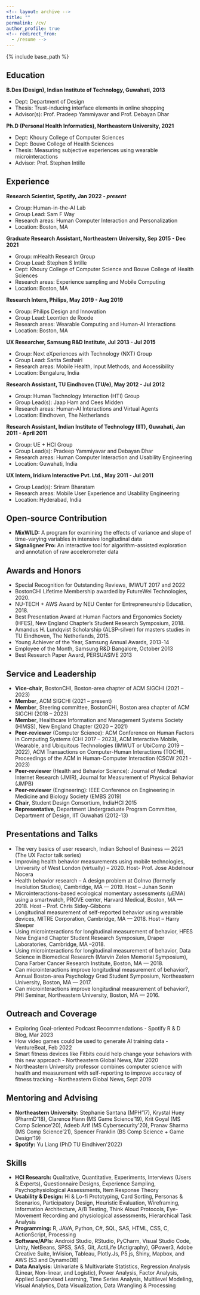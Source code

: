 ```yaml
---
<!-- layout: archive -->
title: ""
permalink: /cv/
author_profile: true
<!-- redirect_from:
  - /resume -->
---
```


{% include base_path %}

Education
------
**B.Des (Design), Indian Institute of Technology, Guwahati, 2013**
 * Dept: Department of Design
 * Thesis: Trust-inducing interface elements in online shopping
 * Advisor(s): Prof. Pradeep Yammiyavar and Prof. Debayan Dhar

**Ph.D (Personal Health Informatics), Northeastern University, 2021**
 * Dept: Khoury College of Computer Sciences
 * Dept: Bouve College of Health Sciences
 * Thesis: Measuring subjective experiences using wearable microinteractions
 * Advisor: Prof. Stephen Intille

Experience
------
**Research Scientist, Spotify, Jan 2022 - *present***
 * Group: Human-in-the-AI Lab
 * Group Lead: Sam F Way
 * Research areas: Human Computer Interaction and Personalization
 * Location: Boston, MA

**Graduate Research Assistant, Northeastern University, Sep 2015 - Dec 2021**
 * Group: mHealth Research Group
 * Group Lead: Stephen S Intille
 * Dept: Khoury College of Computer Science and Bouve College of Health Sciences
 * Research areas: Experience sampling and Mobile Computing
 * Location: Boston, MA
 
**Research Intern, Philips, May 2019 - Aug 2019**
 * Group: Philips Design and Innovation
 * Group Lead: Leontien de Roode
 * Research areas: Wearable Computing and Human-AI Interactions
 * Location: Boston, MA
 
**UX Researcher, Samsung R&D Institute, Jul 2013 - Jul 2015**
 * Group: Next eXperiences with Technology (NXT) Group
 * Group Lead: Sarita Seshairi
 * Research areas: Mobile Health, Input Methods, and Accessibility
 * Location: Bengaluru, India

**Research Assistant, TU Eindhoven (TU/e), May 2012 - Jul 2012**
 * Group: Human Technology Interaction (HTI) Group
 * Group Lead(s): Jaap Ham and Cees Midden
 * Research areas: Human-AI Interactions and Virtual Agents
 * Location: Eindhoven, The Netherlands

**Research Assistant, Indian Institute of Technology (IIT), Guwahati, Jan 2011 - April 2011**
 * Group: UE + HCI Group
 * Group Lead(s): Pradeep Yammiyavar and Debayan Dhar
 * Research areas: Human Computer Interaction and Usability Engineering
 * Location: Guwahati, India

**UX Intern, Iridium Interactive Pvt. Ltd., May 2011 - Jul 2011**
 * Group Lead(s): Sriram Bharatam
 * Research areas: Mobile User Experience and Usability Engineering
 * Location: Hyderabad, India
  
Open-source Contribution
------
* **MixWILD:** A program for examining the effects of variance and slope of time-varying variables in intensive longitudinal data
* **Signaligner Pro:** An interactive tool for algorithm-assisted exploration and annotation of raw accelerometer data

Awards and Honors
------
* Special Recognition for Outstanding Reviews, IMWUT 2017 and 2022
* BostonCHI Lifetime Membership awarded by FutureWei Technologies, 2020.
* NU-TECH + AWS Award by NEU Center for Entrepreneurship Education, 2018.
* Best Presentation Award at Human Factors and Ergonomics Society (HFES), New England Chapter’s Student Research Symposium, 2018.
* Amandus H. Lundqvist Scholarship (ALSP-silver) for masters studies in TU Eindhoven, The Netherlands, 2015.
* Young Achiever of the Year, Samsung Annual Awards, 2013-14
* Employee of the Month, Samsung R&D Bangalore, October 2013
* Best Research Paper Award, PERSUASIVE 2013

Service and Leadership
------
* **Vice-chair**, BostonCHI, Boston-area chapter of ACM SIGCHI (2021 – 2023)
* **Member**, ACM SIGCHI (2021 – present)
* **Member**, Steering committee, BostonCHI, Boston area chapter of ACM SIGCHI (2018 – 2023)
* **Member**, Healthcare Information and Management Systems Society (HIMSS), New England Chapter (2020 – 2021)
* **Peer-reviewer** (Computer Science): ACM Conference on Human Factors in Computing Systems (CHI 2017 – 2023), ACM Interactive Mobile, Wearable, and Ubiquitous Technologies (IMWUT or UbiComp 2019 – 2022), ACM Transactions on Computer-Human Interactions (TOCHI),  Proceedings of the ACM in Human-Computer Interaction (CSCW 2021 - 2023)
* **Peer-reviewer** (Health and Behavior Science): Journal of Medical Internet Research (JMIR), Journal for Measurement of Physical Behavior (JMPB)
* **Peer-reviewer** (Engineering): IEEE Conference on Engineering in Medicine and Biology Society (EMBS 2019)
* **Chair**, Student Design Consortium, IndiaHCI 2015
* **Representative**, Department Undergraduate Program Committee, Department of Design, IIT Guwahati (2012-13)

Presentations and Talks
------
* The very basics of user research, Indian School of Business — 2021 (The UX Factor talk series)
* Improving health behavior measurements using mobile technologies, University of West London (virtually) – 2020. Host- Prof. Jose Abdelnour Nocera
* Health behavior research – A design problem at GoInvo (formerly Involution Studios), Cambridge, MA — 2019. Host – Juhan Sonin
* Microinteractions-based ecological momentary assessments (μEMA) using a smartwatch, PROVE center, Harvard Medical, Boston, MA — 2018. Host – Prof. Chris Sidey-Gibbons
* Longitudinal measurement of self-reported behavior using wearable devices, MITRE Corporation, Cambridge, MA — 2018. Host – Harry Sleeper
* Using microinteractions for longitudinal measurement of behavior, HFES New England Chapter Student Research Symposium, Draper Laboratories, Cambridge, MA –2018.
* Using microinteractions for longitudinal measurement of behavior, Data Science in Biomedical Research (Marvin Zelen Memorial Symposium), Dana Farber Cancer Research Institute, Boston, MA — 2018.
* Can microinteractions improve longitudinal measurement of behavior?, Annual Boston-area Psychology Grad Student Symposium, Northeastern University, Boston, MA — 2017.
* Can microinteractions improve longitudinal measurement of behavior?, PHI Seminar, Northeastern University, Boston, MA — 2016.

Outreach and Coverage
------
* Exploring Goal-oriented Podcast Recommendations - Spotify R & D Blog, Mar 2023
* How video games could be used to generate AI training data - VentureBeat, Feb 2022
* Smart fitness devices like Fitbits could help change your behaviors with this new approach - Northeastern Global News, Mar 2020
* Northeastern University professor combines computer science with health and measurement with self-reporting to improve accuracy of fitness tracking - Northeastern Global News, Sept 2019

Mentoring and Advising
------
* **Northeastern University:** Stephanie Santana (MPH’17), Krystal Huey (PharmD’18), Clarence Hann (MS Game Science’19), Krit Goyal (MS Comp Science’20), Adeeb Arif (MS Cybersecurity’20), Pranav Sharma (MS Comp Science’21), Spencer Franklin (BS Comp Science + Game Design’19)
* **Spotify:** Yu Liang (PhD TU Eindhiven'2022)

Skills
------
* **HCI Research:** Qualitative, Quantitative, Experiments, Interviews (Users & Experts), Questionnaire Designs, Experience Sampling, Psychophysiological Assessments, Item Response Theory
* **Usability & Design:** Hi & Lo-fi Prototyping, Card Sorting, Personas & Scenarios, Participatory Design, Heuristic Evaluation, Wireframing, Information Architecture, A/B Testing, Think Aloud Protocols, Eye-Movement Recording and physiological assessments, Hierarchical Task Analysis
* **Programming:** R, JAVA, Python, C#, SQL, SAS, HTML, CSS, C, ActionScript, Processing
* **Software/APIs:** Android Studio, RStudio, PyCharm, Visual Studio Code, Unity, NetBeans, SPSS, SAS, Git, ActiLife (Actigraphy), GPower3, Adobe Creative Suite, InVision, Tableau, Plotly.Js, P5.js, Shiny, Mapbox, and AWS (S3 and DynamoDB)
* **Data Analysis:** Univariate & Multivariate Statistics, Regression Analysis (Linear, Non-linear, and Logistic), Power Analysis, Factor Analysis, Applied Supervised Learning, Time Series Analysis, Multilevel Modeling, Visual Analytics, Data Visualization, Data Wrangling & Processing
